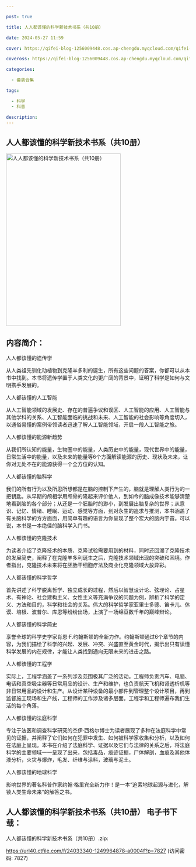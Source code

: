 ```yaml
---

post: true

title: 人人都该懂的科学新技术书系（共10册）

date: 2024-05-27 11:59

cover: https://qifei-blog-1256009448.cos.ap-chengdu.myqcloud.com/qifei-blog/6619004f68eb9357136d4767.jpg

coveross: https://qifei-blog-1256009448.cos.ap-chengdu.myqcloud.com/qifei-blog/6619004f68eb9357136d4767.jpg

categories:

  - 套装合集

tags:

  - 科学
  - 科普

description:
---
```


## 人人都该懂的科学新技术书系（共10册）
<img alt="人人都该懂的科学新技术书系（共10册） " class="aligncenter loading" data-was-processed="true" decoding="async" fetchpriority="high" height="471" src="https://qifei-blog-1256009448.cos.ap-chengdu.myqcloud.com/qifei-blog/6619004f68eb9357136d4767.jpg " style="cursor: zoom-in;" width="314"/>

## 内容简介：

人人都该懂的遗传学<br/>

从人类祖先驯化动植物到克隆羊多利的诞生，所有这些问题的答案，你都可以从本书中找到。本书将遗传学置于人类文化的更广阔的背景中，证明了科学是如何与文明携手发展的。<br/>

人人都该懂的人工智能<br/>

从人工智能领域的发展史、存在的普遍争议和误区、人工智能的应用、人工智能与其他学科的关系、人工智能面临的挑战和未来、人工智能的社会影响等角度切入，以通俗易懂的案例带领读者迅速了解人工智能领域，开启一段人工智能之旅。<br/>

人人都该懂的能源新趋势<br/>

从我们所认知的能量，生物圈中的能量，人类历史中的能量，现代世界中的能量，日常生活中的能量，以及未来的能量等6个方面解读能源的历史、现状及未来，让你对无处不在的能源获得一个全方位的认知。<br/>

人人都该懂的脑科学<br/>

我们的所有行为以及所思所想都是在脑的控制下产生的，脑就是理解人类行为的一把钥匙。从早期的颅相学用颅骨的隆起来评价他人，到如今的脑成像技术能够清楚地看到脑的各个部分；从还是一个胚胎时的渺小，到发展出脑复杂的世界；从意识、记忆、情绪、睡眠、运动、感觉等方面，到对永生的追求与推测，本书涵盖了有关脑科学的方方面面，用简单有趣的语言为你呈现了整个宏大的脑内宇宙。可以说，本书是一本绝佳的脑科学入门书。<br/>

人人都该懂的克隆技术<br/>

为读者介绍了克隆技术的本质、克隆试验需要用到的材料，同时还回溯了克隆技术的发展简史，阐释了在克隆羊多利诞生之后，克隆技术领域出现的突破和困境。作者指出，克隆技术未来将在胚胎干细胞疗法及商业化克隆领域大放异彩。<br/>

人人都该懂的科学哲学<br/>

首先讲述了科学脱离哲学、独立成长的过程，然后以智慧设计论、弦理论、占星术、有神论、社会建构主义、女性主义等充满争议的问题为例，辨析了科学的定义、方法和目的，科学和社会的关系。伟大的科学哲学家亚里士多德、笛卡儿、休谟、培根、波普尔、库恩等纷纷出场，上演了一场绵亘数千年的巅峰辩论。<br/>

人人都该懂的科学简史<br/>

享誉全球的科学史学家肖恩·F.约翰斯顿的全新力作。约翰斯顿通过6个章节的内容，为我们描绘了科学的兴起、发展、冲突、兴盛直至黄金时代，揭示出只有读懂科学发展的内在规律，才能让人类找到通向无限未来的进击之路。<br/>

人人都该懂的工程学<br/>

实际上，工程学涵盖了一系列涉及范围极其广泛的活动。工程师负责汽车、电脑、电话和真空吸尘器等日常用品的设计、生产和维护，也负责航天飞机和肾透析机等非日常用品的设计和生产。从设计某种设备的最小部件到管理整个设计项目，再到监督施工现场和生产线，工程师的工作涉及诸多层面。工程学和工程师遍布我们生活的每个角落。<br/>

人人都该懂的法庭科学<br/>

专注于法医和调查科学研究的杰伊·西格尔博士为读者展现了多种在法庭科学中常见的证据，并阐释了它们如何在犯罪中发生、如何被科学家收集和分析，以及如何在法庭上呈现。本书在介绍了法庭科学、证据以及它们与法律的关系之后，将法庭科学的主要领域一一呈现了出来，包括毒品，痕迹证据，尸体解剖，血痕及其他体液分析，火灾与爆炸，毛发、纤维与涂料，玻璃与泥土。<br/>

人人都该懂的地球科学<br/>

影响世界的著名科普作家约翰·格里宾全新力作！是一本“追索地球起源与进化，解锁人类生命未来”的解答之书。

## 人人都该懂的科学新技术书系（共10册） 电子书下载：
人人都该懂的科学新技术书系（共10册）.zip: 

https://url40.ctfile.com/f/24033340-1249964878-a0004f?p=7827 (访问密码: 7827)
